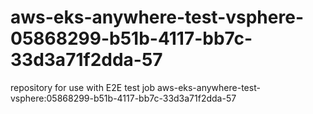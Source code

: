 # aws-eks-anywhere-test-vsphere-05868299-b51b-4117-bb7c-33d3a71f2dda-57
repository for use with E2E test job aws-eks-anywhere-test-vsphere:05868299-b51b-4117-bb7c-33d3a71f2dda-57
